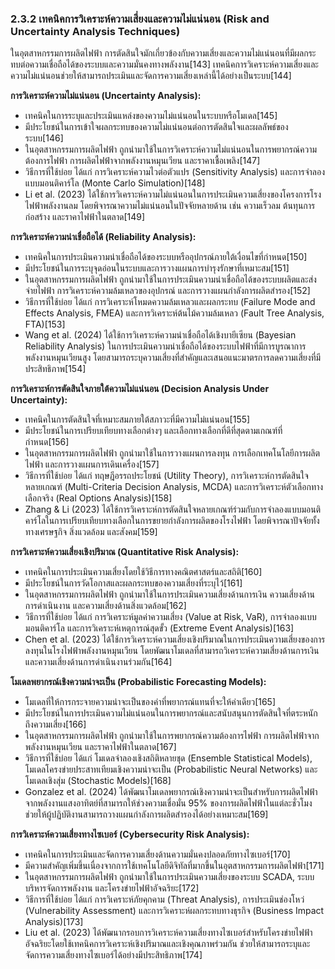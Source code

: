 ### 2.3.2 เทคนิคการวิเคราะห์ความเสี่ยงและความไม่แน่นอน (Risk and Uncertainty Analysis Techniques)

ในอุตสาหกรรมการผลิตไฟฟ้า การตัดสินใจมักเกี่ยวข้องกับความเสี่ยงและความไม่แน่นอนที่มีผลกระทบต่อความเชื่อถือได้ของระบบและความมั่นคงทางพลังงาน[143] เทคนิคการวิเคราะห์ความเสี่ยงและความไม่แน่นอนช่วยให้สามารถประเมินและจัดการความเสี่ยงเหล่านี้ได้อย่างเป็นระบบ[144]

**การวิเคราะห์ความไม่แน่นอน (Uncertainty Analysis):**
- เทคนิคในการระบุและประเมินแหล่งของความไม่แน่นอนในระบบหรือโมเดล[145]
- มีประโยชน์ในการเข้าใจผลกระทบของความไม่แน่นอนต่อการตัดสินใจและผลลัพธ์ของระบบ[146]
- ในอุตสาหกรรมการผลิตไฟฟ้า ถูกนำมาใช้ในการวิเคราะห์ความไม่แน่นอนในการพยากรณ์ความต้องการไฟฟ้า การผลิตไฟฟ้าจากพลังงานหมุนเวียน และราคาเชื้อเพลิง[147]
- วิธีการที่ใช้บ่อย ได้แก่ การวิเคราะห์ความไวต่อตัวแปร (Sensitivity Analysis) และการจำลองแบบมอนติคาร์โล (Monte Carlo Simulation)[148]
- Li et al. (2023) ได้ใช้การวิเคราะห์ความไม่แน่นอนในการประเมินความเสี่ยงของโครงการโรงไฟฟ้าพลังงานลม โดยพิจารณาความไม่แน่นอนในปัจจัยหลายด้าน เช่น ความเร็วลม ต้นทุนการก่อสร้าง และราคาไฟฟ้าในตลาด[149]

**การวิเคราะห์ความน่าเชื่อถือได้ (Reliability Analysis):**
- เทคนิคในการประเมินความน่าเชื่อถือได้ของระบบหรืออุปกรณ์ภายใต้เงื่อนไขที่กำหนด[150]
- มีประโยชน์ในการระบุจุดอ่อนในระบบและการวางแผนการบำรุงรักษาที่เหมาะสม[151]
- ในอุตสาหกรรมการผลิตไฟฟ้า ถูกนำมาใช้ในการประเมินความน่าเชื่อถือได้ของระบบผลิตและส่งจ่ายไฟฟ้า การวิเคราะห์ความล้มเหลวของอุปกรณ์ และการวางแผนกำลังการผลิตสำรอง[152]
- วิธีการที่ใช้บ่อย ได้แก่ การวิเคราะห์โหมดความล้มเหลวและผลกระทบ (Failure Mode and Effects Analysis, FMEA) และการวิเคราะห์ต้นไม้ความล้มเหลว (Fault Tree Analysis, FTA)[153]
- Wang et al. (2024) ได้ใช้การวิเคราะห์ความน่าเชื่อถือได้เชิงบายีเซียน (Bayesian Reliability Analysis) ในการประเมินความน่าเชื่อถือได้ของระบบไฟฟ้าที่มีการบูรณาการพลังงานหมุนเวียนสูง โดยสามารถระบุความเสี่ยงที่สำคัญและเสนอแนะมาตรการลดความเสี่ยงที่มีประสิทธิภาพ[154]

**การวิเคราะห์การตัดสินใจภายใต้ความไม่แน่นอน (Decision Analysis Under Uncertainty):**
- เทคนิคในการตัดสินใจที่เหมาะสมภายใต้สภาวะที่มีความไม่แน่นอน[155]
- มีประโยชน์ในการเปรียบเทียบทางเลือกต่างๆ และเลือกทางเลือกที่ดีที่สุดตามเกณฑ์ที่กำหนด[156]
- ในอุตสาหกรรมการผลิตไฟฟ้า ถูกนำมาใช้ในการวางแผนการลงทุน การเลือกเทคโนโลยีการผลิตไฟฟ้า และการวางแผนการเดินเครื่อง[157]
- วิธีการที่ใช้บ่อย ได้แก่ ทฤษฎีอรรถประโยชน์ (Utility Theory), การวิเคราะห์การตัดสินใจหลายเกณฑ์ (Multi-Criteria Decision Analysis, MCDA) และการวิเคราะห์ตัวเลือกทางเลือกจริง (Real Options Analysis)[158]
- Zhang & Li (2023) ได้ใช้การวิเคราะห์การตัดสินใจหลายเกณฑ์ร่วมกับการจำลองแบบมอนติคาร์โลในการเปรียบเทียบทางเลือกในการขยายกำลังการผลิตของโรงไฟฟ้า โดยพิจารณาปัจจัยทั้งทางเศรษฐกิจ สิ่งแวดล้อม และสังคม[159]

**การวิเคราะห์ความเสี่ยงเชิงปริมาณ (Quantitative Risk Analysis):**
- เทคนิคในการประเมินความเสี่ยงโดยใช้วิธีการทางคณิตศาสตร์และสถิติ[160]
- มีประโยชน์ในการวัดโอกาสและผลกระทบของความเสี่ยงที่ระบุไว้[161]
- ในอุตสาหกรรมการผลิตไฟฟ้า ถูกนำมาใช้ในการประเมินความเสี่ยงด้านการเงิน ความเสี่ยงด้านการดำเนินงาน และความเสี่ยงด้านสิ่งแวดล้อม[162]
- วิธีการที่ใช้บ่อย ได้แก่ การวิเคราะห์มูลค่าความเสี่ยง (Value at Risk, VaR), การจำลองแบบมอนติคาร์โล และการวิเคราะห์เหตุการณ์สุดขั้ว (Extreme Event Analysis)[163]
- Chen et al. (2023) ได้ใช้การวิเคราะห์ความเสี่ยงเชิงปริมาณในการประเมินความเสี่ยงของการลงทุนในโรงไฟฟ้าพลังงานหมุนเวียน โดยพัฒนาโมเดลที่สามารถวิเคราะห์ความเสี่ยงด้านการเงินและความเสี่ยงด้านการดำเนินงานร่วมกัน[164]

**โมเดลพยากรณ์เชิงความน่าจะเป็น (Probabilistic Forecasting Models):**
- โมเดลที่ให้การกระจายความน่าจะเป็นของค่าที่พยากรณ์แทนที่จะให้ค่าเดียว[165]
- มีประโยชน์ในการประเมินความไม่แน่นอนในการพยากรณ์และสนับสนุนการตัดสินใจที่ตระหนักถึงความเสี่ยง[166]
- ในอุตสาหกรรมการผลิตไฟฟ้า ถูกนำมาใช้ในการพยากรณ์ความต้องการไฟฟ้า การผลิตไฟฟ้าจากพลังงานหมุนเวียน และราคาไฟฟ้าในตลาด[167]
- วิธีการที่ใช้บ่อย ได้แก่ โมเดลจำลองเชิงสถิติหลายชุด (Ensemble Statistical Models), โมเดลโครงข่ายประสาทเทียมเชิงความน่าจะเป็น (Probabilistic Neural Networks) และโมเดลเชิงสุ่ม (Stochastic Models)[168]
- Gonzalez et al. (2024) ได้พัฒนาโมเดลพยากรณ์เชิงความน่าจะเป็นสำหรับการผลิตไฟฟ้าจากพลังงานแสงอาทิตย์ที่สามารถให้ช่วงความเชื่อมั่น 95% ของการผลิตไฟฟ้าในแต่ละชั่วโมง ช่วยให้ผู้ปฏิบัติงานสามารถวางแผนกำลังการผลิตสำรองได้อย่างเหมาะสม[169]

**การวิเคราะห์ความเสี่ยงทางไซเบอร์ (Cybersecurity Risk Analysis):**
- เทคนิคในการประเมินและจัดการความเสี่ยงด้านความมั่นคงปลอดภัยทางไซเบอร์[170]
- มีความสำคัญเพิ่มขึ้นเนื่องจากการใช้เทคโนโลยีดิจิทัลที่มากขึ้นในอุตสาหกรรมการผลิตไฟฟ้า[171]
- ในอุตสาหกรรมการผลิตไฟฟ้า ถูกนำมาใช้ในการประเมินความเสี่ยงของระบบ SCADA, ระบบบริหารจัดการพลังงาน และโครงข่ายไฟฟ้าอัจฉริยะ[172]
- วิธีการที่ใช้บ่อย ได้แก่ การวิเคราะห์ภัยคุกคาม (Threat Analysis), การประเมินช่องโหว่ (Vulnerability Assessment) และการวิเคราะห์ผลกระทบทางธุรกิจ (Business Impact Analysis)[173]
- Liu et al. (2023) ได้พัฒนากรอบการวิเคราะห์ความเสี่ยงทางไซเบอร์สำหรับโครงข่ายไฟฟ้าอัจฉริยะโดยใช้เทคนิคการวิเคราะห์เชิงปริมาณและเชิงคุณภาพร่วมกัน ช่วยให้สามารถระบุและจัดการความเสี่ยงทางไซเบอร์ได้อย่างมีประสิทธิภาพ[174]